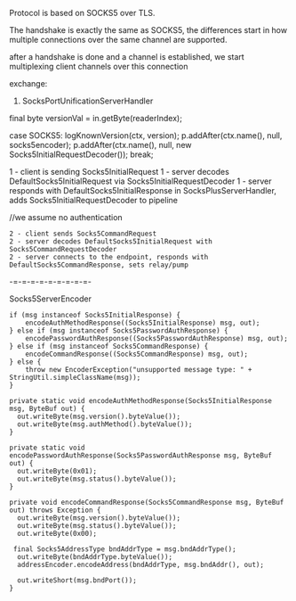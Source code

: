 Protocol is based on SOCKS5 over TLS.


The handshake is exactly the same as SOCKS5, the differences start in how multiple connections over the same channel are supported.

after a handshake is done and a channel is established, we start multiplexing client channels over this connection

exchange:

1) SocksPortUnificationServerHandler

final byte versionVal = in.getByte(readerIndex);

case SOCKS5:
logKnownVersion(ctx, version);
p.addAfter(ctx.name(), null, socks5encoder);
p.addAfter(ctx.name(), null, new Socks5InitialRequestDecoder());
break;

1 - client is sending Socks5InitialRequest
1 - server decodes DefaultSocks5InitialRequest via Socks5InitialRequestDecoder
1 - server responds with DefaultSocks5InitialResponse in SocksPlusServerHandler, adds Socks5InitialRequestDecoder to pipeline

//we assume no authentication
```
2 - client sends Socks5CommandRequest
2 - server decodes DefaultSocks5InitialRequest with Socks5CommandRequestDecoder
2 - server connects to the endpoint, responds with DefaultSocks5CommandResponse, sets relay/pump
```
-=-=-=-=-=-=-=-=-=-

Socks5ServerEncoder
```
if (msg instanceof Socks5InitialResponse) {
    encodeAuthMethodResponse((Socks5InitialResponse) msg, out);
} else if (msg instanceof Socks5PasswordAuthResponse) {
    encodePasswordAuthResponse((Socks5PasswordAuthResponse) msg, out);
} else if (msg instanceof Socks5CommandResponse) {
    encodeCommandResponse((Socks5CommandResponse) msg, out);
} else {
    throw new EncoderException("unsupported message type: " + StringUtil.simpleClassName(msg));
}
```

```
private static void encodeAuthMethodResponse(Socks5InitialResponse msg, ByteBuf out) {  
  out.writeByte(msg.version().byteValue());  
  out.writeByte(msg.authMethod().byteValue());  
}
```

```  
private static void encodePasswordAuthResponse(Socks5PasswordAuthResponse msg, ByteBuf out) {  
  out.writeByte(0x01);  
  out.writeByte(msg.status().byteValue());  
}  
```

```  
private void encodeCommandResponse(Socks5CommandResponse msg, ByteBuf out) throws Exception {  
  out.writeByte(msg.version().byteValue());  
  out.writeByte(msg.status().byteValue());  
  out.writeByte(0x00);  
  
 final Socks5AddressType bndAddrType = msg.bndAddrType();  
  out.writeByte(bndAddrType.byteValue());  
  addressEncoder.encodeAddress(bndAddrType, msg.bndAddr(), out);  
  
  out.writeShort(msg.bndPort());  
}
```